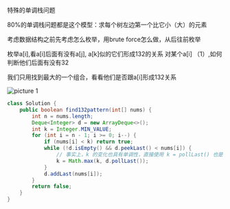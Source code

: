 特殊的单调栈问题

80%的单调栈问题都是这个模型：求每个树左边第一个比它小（大）的元素

考虑数据结构之前先考虑怎么枚举，用brute force怎么做，从后往前枚举

枚举a[i],看a[i]后面有没有a[j], a[k]似的它们形成132的关系
对某个a[i] （1）,如何判断他们后面有没有32

我们只用找到最大的一个组合，看看他们是否跟a[i]形成132关系


![picture 1](https://i.loli.net/2021/09/09/jKTM9yYsOSflPGb.png)  



```java
class Solution {
    public boolean find132pattern(int[] nums) {
        int n = nums.length;
        Deque<Integer> d = new ArrayDeque<>();
        int k = Integer.MIN_VALUE;
        for (int i = n - 1; i >= 0; i--) {
            if (nums[i] < k) return true;
            while (!d.isEmpty() && d.peekLast() < nums[i]) {
                // 事实上，k 的变化也具有单调性，直接使用 k = pollLast() 也是可以的
                k = Math.max(k, d.pollLast()); 
            }
            d.addLast(nums[i]);
        }
        return false;
    }
}
```